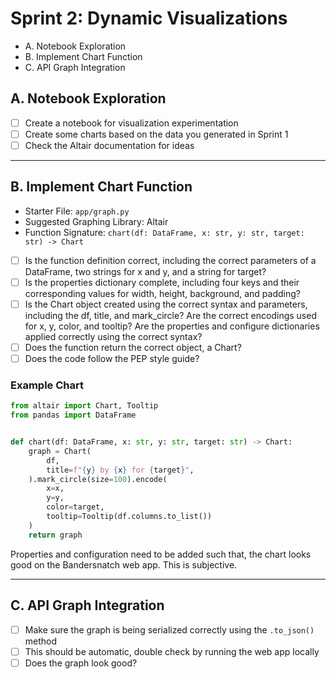 # Sprint 2: Dynamic Visualizations
- A. Notebook Exploration
- B. Implement Chart Function
- C. API Graph Integration

## A. Notebook Exploration
- [ ] Create a notebook for visualization experimentation
- [ ] Create some charts based on the data you generated in Sprint 1
- [ ] Check the Altair documentation for ideas

---

## B. Implement Chart Function
- Starter File: `app/graph.py`
- Suggested Graphing Library: Altair
- Function Signature: `chart(df: DataFrame, x: str, y: str, target: str) -> Chart`

- [ ] Is the function definition correct, including the correct parameters of a DataFrame, two strings for x and y, and a string for target? 
- [ ] Is the properties dictionary complete, including four keys and their corresponding values for width, height, background, and padding? 
- [ ] Is the Chart object created using the correct syntax and parameters, including the df, title, and mark_circle? Are the correct encodings used for x, y, color, and tooltip? Are the properties and configure dictionaries applied correctly using the correct syntax? 
- [ ] Does the function return the correct object, a Chart?
- [ ] Does the code follow the PEP style guide?

### Example Chart
```python
from altair import Chart, Tooltip
from pandas import DataFrame


def chart(df: DataFrame, x: str, y: str, target: str) -> Chart:
    graph = Chart(
        df,
        title=f"{y} by {x} for {target}",
    ).mark_circle(size=100).encode(
        x=x,
        y=y,
        color=target,
        tooltip=Tooltip(df.columns.to_list())
    )
    return graph

```
Properties and configuration need to be added such that, the chart looks good on the Bandersnatch web app. This is subjective.


---

## C. API Graph Integration
- [ ] Make sure the graph is being serialized correctly using the `.to_json()` method
- [ ] This should be automatic, double check by running the web app locally
- [ ] Does the graph look good?
